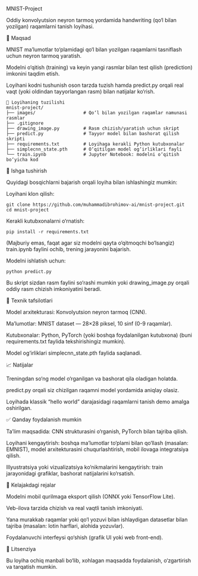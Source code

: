 MNIST-Project

Oddiy konvolyutsion neyron tarmoq yordamida handwriting (qo‘l bilan yozilgan) raqamlarni tanish loyihasi.

📌 Maqsad

MNIST ma’lumotlar to‘plamidagi qo‘l bilan yozilgan raqamlarni tasniflash uchun neyron tarmoq yaratish.

Modelni o‘qitish (training) va keyin yangi rasmlar bilan test qilish (prediction) imkonini taqdim etish.

Loyihani kodni tushunish oson tarzda tuzish hamda predict.py orqali real vaqt (yoki oldindan tayyorlangan rasm) bilan natijalar ko‘rish.
```
🧰 Loyihaning tuzilishi
mnist-project/
├── images/                  # Qo‘l bilan yozilgan raqamlar namunasi rasmlar
├── .gitignore  
├── drawing_image.py         # Rasm chizish/yaratish uchun skript  
├── predict.py               # Tayyor model bilan bashorat qilish skripti  
├── requirements.txt         # Loyihaga kerakli Python kutubxonalar  
├── simplecnn_state.pth      # O‘qitilgan model og‘irliklari fayli  
└── train.ipynb              # Jupyter Notebook: modelni o‘qitish bo‘yicha kod  
```
🚀 Ishga tushirish

Quyidagi bosqichlarni bajarish orqali loyiha bilan ishlashingiz mumkin:

Loyihani klon qilish:
```
git clone https://github.com/muhammadibrohimov-ai/mnist-project.git
cd mnist-project
```

Kerakli kutubxonalarni o‘rnatish:
```
pip install -r requirements.txt
```

(Majburiy emas, faqat agar siz modelni qayta o‘qitmoqchi bo‘lsangiz) train.ipynb faylini ochib, trening jarayonini bajarish.

Modelni ishlatish uchun:
```
python predict.py
```

Bu skript sizdan rasm faylini so‘rashi mumkin yoki drawing_image.py orqali oddiy rasm chizish imkoniyatini beradi.

🧠 Texnik tafsilotlari

Model arxitekturasi: Konvolyutsion neyron tarmoq (CNN).

Ma’lumotlar: MNIST dataset — 28×28 piksel, 10 sinf (0-9 raqamlar).

Kutubxonalar: Python, PyTorch (yoki boshqa foydalanilgan kutubxona) (buni requirements.txt faylida tekshirishingiz mumkin).

Model og‘irliklari simplecnn_state.pth faylida saqlanadi.

📈 Natijalar

Treningdan so‘ng model o‘rganilgan va bashorat qila oladigan holatda.

predict.py orqali siz chizilgan raqamni model yordamida aniqlay olasiz.

Loyihada klassik “hello world” darajasidagi raqamlarni tanish demo amalga oshirilgan.

✅ Qanday foydalanish mumkin

Ta’lim maqsadida: CNN strukturasini o‘rganish, PyTorch bilan tajriba qilish.

Loyihani kengaytirish: boshqa ma’lumotlar to‘plami bilan qo‘llash (masalan: EMNIST), model arxitekturasini chuqurlashtirish, mobil ilovaga integratsiya qilish.

Illyustratsiya yoki vizualizatsiya ko‘nikmalarini kengaytirish: train jarayonidagi grafiklar, bashorat natijalarini ko‘rsatish.

🧩 Kelajakdagi rejalar

Modelni mobil qurilmaga eksport qilish (ONNX yoki TensorFlow Lite).

Veb-ilova tarzida chizish va real vaqtli tanish imkoniyati.

Yana murakkab raqamlar yoki qo‘l yozuvi bilan ishlaydigan datasetlar bilan tajriba (masalan: lotin harflari, alohida yozuvlar).

Foydalanuvchi interfeysi qo‘shish (grafik UI yoki web front-end).

📄 Litsenziya

Bu loyiha ochiq manbali bo‘lib, xohlagan maqsadda foydalanish, o‘zgartirish va tarqatish mumkin.
